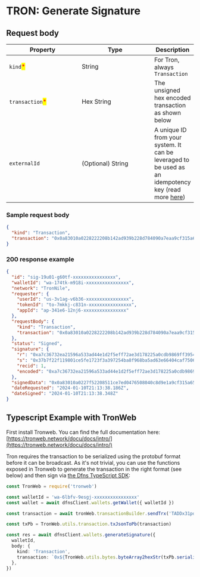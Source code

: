 # TRON: Generate Signature

## Request body <a href="#transaction-request-body" id="transaction-request-body"></a>

<table><thead><tr><th width="180">Property</th><th width="180">Type</th><th>Description</th></tr></thead><tbody><tr><td><code>kind</code><mark style="color:red;">*</mark></td><td>String</td><td>For Tron, always <code>Transaction</code></td></tr><tr><td><code>transaction</code><mark style="color:red;">*</mark></td><td>Hex String</td><td>The unsigned hex encoded transaction as shown below</td></tr><tr><td><code>externalId</code></td><td>(Optional) String</td><td>A unique ID from your system. It can be leveraged to be used as an idempotency key (read more <a href="../../../advanced-topics/api-idempotency.md">here</a>)</td></tr></tbody></table>

### Sample request body <a href="#sample-transaction-request" id="sample-transaction-request"></a>

```json
{
  "kind": "Transaction",
  "transaction": "0x0a83010a0228222208b142ad939b228d784090a7eaa9cf315a65080112610a2d747970652e676f6f676c65617069732e636f6d2f70726f746f636f6c2e5472616e73666572436f6e747261637412300a15419d31b91d72b58d7c8c02a7124410e168989f372d12154102a69d5d85c05864dc6fd74f57db3fa37aff7b94180170b0d2e6a9cf31"
}
```

### 200 response example <a href="#transaction-response-example" id="transaction-response-example"></a>

```json
{
  "id": "sig-19u01-g60tf-xxxxxxxxxxxxxxxx",
  "walletId": "wa-174tk-m918i-xxxxxxxxxxxxxxxx",
  "network": "TronNile",
  "requester": {
    "userId": "us-3v1ag-v6b36-xxxxxxxxxxxxxxxx",
    "tokenId": "to-7mkkj-c831n-xxxxxxxxxxxxxxxx",
    "appId": "ap-341e6-12nj6-xxxxxxxxxxxxxxxx"
  },
  "requestBody": {
    "kind": "Transaction",
    "transaction": "0x0a83010a0228222208b142ad939b228d784090a7eaa9cf315a65080112610a2d747970652e676f6f676c65617069732e636f6d2f70726f746f636f6c2e5472616e73666572436f6e747261637412300a15419d31b91d72b58d7c8c02a7124410e168989f372d12154102a69d5d85c05864dc6fd74f57db3fa37aff7b94180170b0d2e6a9cf31"
  },
  "status": "Signed",
  "signature": {
    "r": "0xa7c36732ea21596a533ad44e1d2f5eff72ae3d178225a0cdb9869ff3954a3898",
    "s": "0x37b7f22f119801ce5fe1723f3a397254ba8f968ba5ad63e66404caf750666968",
    "recid": 1,
    "encoded": "0xa7c36732ea21596a533ad44e1d2f5eff72ae3d178225a0cdb9869ff3954a389837b7f22f119801ce5fe1723f3a397254ba8f968ba5ad63e66404caf7506669681c"
  },
  "signedData": "0x0a83010a0227f52208511ce7ed0476508040c8d9e1a9cf315a65080112610a2d747970652e676f6f676c65617069732e636f6d2f70726f746f636f6c2e5472616e73666572436f6e747261637412300a15419d31b91d72b58d7c8c02a7124410e168989f372d12154102a69d5d85c05864dc6fd74f57db3fa37aff7b94180170e884dea9cf311241a7c36732ea21596a533ad44e1d2f5eff72ae3d178225a0cdb9869ff3954a389837b7f22f119801ce5fe1723f3a397254ba8f968ba5ad63e66404caf7506669681c",
  "dateRequested": "2024-01-10T21:13:38.186Z",
  "dateSigned": "2024-01-10T21:13:38.348Z"
}
```

## Typescript Example with TronWeb

First install Tronweb. You can find the full documentation here: [https://tronweb.network/docu/docs/intro/](https://tronweb.network/docu/docs/intro/)

Tron requires the transaction to be serialized using the protobuf format before it can be broadcast. As it's not trivial, you can use the functions exposed in Tronweb to generate the transaction in the right format (see below) and then sign via [the Dfns TypeScript SDK](https://github.com/dfns/dfns-sdk-ts):

```typescript
const TronWeb = require('tronweb')

const walletId = 'wa-6lbfv-9esgj-xxxxxxxxxxxxxxxx'
const wallet = await dfnsClient.wallets.getWallet({ walletId })

const transaction = await tronWeb.transactionBuilder.sendTrx('TADDx31pdCFfp3XrYxp6fQGbRxriYFLTrx', 1000, wallet.address)

const txPb = TronWeb.utils.transaction.txJsonToPb(transaction)

const res = await dfnsClient.wallets.generateSignature({
  walletId,
  body: {
    kind: 'Transaction',
    transaction: `0x${TronWeb.utils.bytes.byteArray2hexStr(txPb.serializeBinary())}`,
  },
})
```
